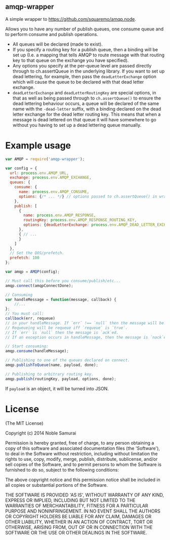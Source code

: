 amqp-wrapper
----------------

A simple wrapper to https://github.com/squaremo/amqp.node.

Allows you to have any number of publish queues, one consume queue and to perform
consume and publish operations.

- All queues will be declared (made to exist).
- If you specify a routing key for a publish queue, then a binding will be set up
  (I.e. a mapping that tells AMQP to route message with that routing key to that
  queue on the exchange you have specified).
- Any options you specify at the per-queue level are passed directly through to
  ch.assertQueue in the underlying library.  If you want to set up dead lettering,
  for example, then pass the `deadLetterExchange` option which will cause the queue
  to be declared with that dead letter exchange.
- `deadLetterExchange` and `deadLetterRoutingKey` are special options, in that
  as well as being passed through to `ch.assertQueue()` to ensure the dead
  lettering behaviour occurs, a queue will be declared of the same name with
  the `-dead-letter` suffix, with a binding declared on the dead letter
  exchange for the dead letter routing key.  This means that when a message is dead
  lettered on that queue it will have somewhere to go without you having to set up
  a dead lettering queue manually.

# Example usage
```javascript
var AMQP = require('amqp-wrapper');

var config = {
  url: process.env.AMQP_URL,
  exchange: process.env.AMQP_EXCHANGE,
  queues: {
    consume: {
      name: process.env.AMQP_CONSUME,
      options: {/* ... */} // options passed to ch.assertQueue() in wrapped lib.
    },
    publish: [
      {
        name: process.env.AMQP_RESPONSE,
        routingKey: process.env.AMQP_RESPONSE_ROUTING_KEY,
        options: {deadLetterExchange: process.env.AMQP_DEAD_LETTER_EXCHANGE}
      },
      { // ...
      }
    ]
  },
  // Set the QOS/prefetch.
  prefetch: 100
};

var amqp = AMQP(config);

// Must call this before you consume/publish/etc...
amqp.connect(amqpConnectDone);

// Consuming
var handleMessage = function(message, callback) {
	//...
};
// You must call:
callback(err, requeue)
// in your handleMessage. If `err` !== `null` then the message will be `nack`ed.
// Requeueing will be requeue iff `requeue` is `true`.
// If `err` is `null` then the message is `ack`ed.
// If an exception occurs in handleMessage, then the message is `nack`ed and not requeued.

// Start consuming:
amqp.consume(handleMessage);

// Publishing to one of the queues declared on connect.
amqp.publishToQueue(name, payload, done);

// Publishing to arbitrary routing key.
amqp.publish(routingKey, payload, options, done);
```

If `payload` is an object, it will be turned into JSON.

# License

(The MIT License)

Copyright (c) 2014 Noble Samurai

Permission is hereby granted, free of charge, to any person obtaining
a copy of this software and associated documentation files (the
'Software'), to deal in the Software without restriction, including
without limitation the rights to use, copy, modify, merge, publish,
distribute, sublicense, and/or sell copies of the Software, and to
permit persons to whom the Software is furnished to do so, subject to
the following conditions:

The above copyright notice and this permission notice shall be
included in all copies or substantial portions of the Software.

THE SOFTWARE IS PROVIDED 'AS IS', WITHOUT WARRANTY OF ANY KIND,
EXPRESS OR IMPLIED, INCLUDING BUT NOT LIMITED TO THE WARRANTIES OF
MERCHANTABILITY, FITNESS FOR A PARTICULAR PURPOSE AND NONINFRINGEMENT.
IN NO EVENT SHALL THE AUTHORS OR COPYRIGHT HOLDERS BE LIABLE FOR ANY
CLAIM, DAMAGES OR OTHER LIABILITY, WHETHER IN AN ACTION OF CONTRACT,
TORT OR OTHERWISE, ARISING FROM, OUT OF OR IN CONNECTION WITH THE
SOFTWARE OR THE USE OR OTHER DEALINGS IN THE SOFTWARE.
